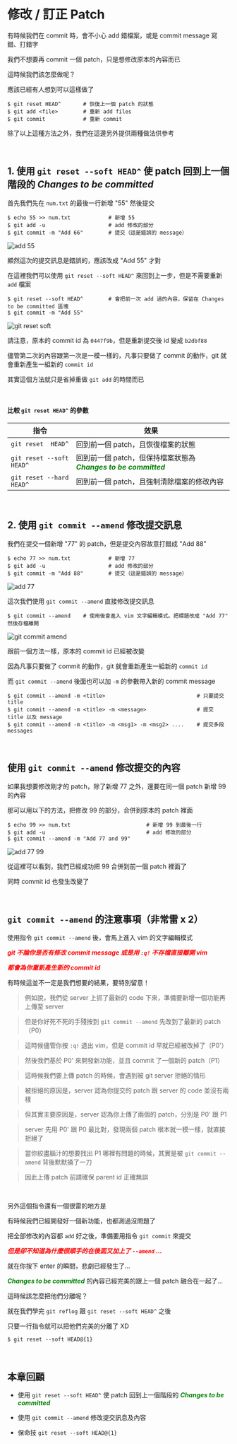 # 修改 / 訂正 Patch

有時候我們在 commit 時，會不小心 add 錯檔案，或是 commit message 寫錯、打錯字

我們不想要再 commit 一個 patch，只是想修改原本的內容而已

這時候我們該怎麼做呢？

應該已經有人想到可以這樣做了

    $ git reset HEAD^       # 恢復上一個 patch 的狀態
    $ git add <file>        # 重新 add files
    $ git commit            # 重新 commit

除了以上這種方法之外，我們在這邊另外提供兩種做法供參考

<br>

## 1. 使用 `git reset --soft HEAD^` 使 patch 回到上一個階段的 _Changes to be committed_

首先我們先在 `num.txt` 的最後一行新增 "55" 然後提交

    $ echo 55 >> num.txt            # 新增 55
    $ git add -u                    # add 修改的部分
    $ git commit -m "Add 66"        # 提交（這是錯誤的 message）

![add 55](amend/add_55.png)

顯然這次的提交訊息是錯誤的，應該改成 "Add 55" 才對

在這裡我們可以使用 `git reset --soft HEAD^` 來回到上一步，但是不需要重新 `add` 檔案

    $ git reset --soft HEAD^        # 會把前一次 add 過的內容，保留在 Changes to be committed 區塊
    $ git commit -m "Add 55"

![git reset soft](amend/git_reset_soft.png)

請注意，原本的 commit id 為 `0447f9b`，但是重新提交後 id 變成 `b2dbf88`

儘管第二次的內容跟第一次是一模一樣的，凡事只要做了 commit 的動作，git 就會重新產生一組新的 `commit id`

其實這個方法就只是省掉重做 `git add` 的時間而已

<br>

#### 比較 `git reset HEAD^` 的參數

| 指令 | 效果 |
| --- | --- |
| `git reset  HEAD^` | 回到前一個 patch，且恢復檔案的狀態 |
| `git reset --soft HEAD^` | 回到前一個 patch，但保持檔案狀態為 ___<span style="color: green">Changes to be committed</span>___ |
| `git reset --hard HEAD^` | 回到前一個 patch，且強制清除檔案的修改內容 |

<br>

## 2. 使用 `git commit --amend` 修改提交訊息

我們在提交一個新增 "77" 的 patch，但是提交內容故意打錯成 "Add 88"

    $ echo 77 >> num.txt            # 新增 77
    $ git add -u                    # add 修改的部分
    $ git commit -m "Add 88"        # 提交（這是錯誤的 message）

![add 77](amend/add_77.png)

這次我們使用 `git commit --amend` 直接修改提交訊息

    $ git commit --amend    # 使用後會進入 vim 文字編輯模式。把標題改成 "Add 77" 然後存檔離開

![git commit amend](amend/git_commit_amend.png)

跟前一個方法一樣，原本的 commit id 已經被改變

因為凡事只要做了 commit 的動作，git 就會重新產生一組新的 `commit id`

而 `git commit --amend` 後面也可以加 `-m` 的參數帶入新的 commit message

    $ git commit --amend -m <title>                             # 只要提交 title
    $ git commit --amend -m <title> -m <message>                # 提交 title 以及 message
    $ git commit --amend -m <title> -m <msg1> -m <msg2> ....    # 提交多段 messages

<br>

## 使用 `git commit --amend` 修改提交的內容

如果我想要修改剛才的 patch，除了新增 77 之外，還要在同一個 patch 新增 99 的內容

那可以用以下的方法，把修改 99 的部分，合併到原本的 patch 裡面

    $ echo 99 >> num.txt                        # 新增 99 到最後一行
    $ git add -u                                # add 修改的部分
    $ git commit --amend -m "Add 77 and 99"

![add 77 99](amend/add_77_99.png)

從這裡可以看到，我們已經成功把 99 合併到前一個 patch 裡面了

同時 commit id 也發生改變了

<br>

## `git commit --amend` 的注意事項（非常雷 x 2）

使用指令 `git commit --amend` 後，會馬上進入 vim 的文字編輯模式

<span style="color: red">___git 不論你是否有修改 commit message 或是用 `:q!` 不存檔直接離開 vim___</span>

<span style="color: red">___都會為你重新產生新的 commit id___</span>

有時候這並不一定是我們想要的結果，要特別留意！

> 例如說，我們從 server 上抓了最新的 code 下來，準備要新增一個功能再上傳至 server

> 但是你好死不死的手殘按到 `git commit --amend` 先改到了最新的 patch（P0）

> 這時候儘管你按 `:q!` 退出 vim，但是 commit id 早就已經被改掉了（P0'）

> 然後我們基於 P0' 來開發新功能，並且 commit 了一個新的 patch（P1）

> 這時候我們要上傳 patch 的時候，會遇到被 git server 拒絕的情形

> 被拒絕的原因是，server 認為你提交的 patch 跟 server 的 code 並沒有兩樣

> 但其實主要原因是，server 認為你上傳了兩個的 patch，分別是 P0' 跟 P1

> server 先用 P0' 跟 P0 最比對，發現兩個 patch 根本就一模一樣，就直接拒絕了

> 當你絞盡腦汁的想要找出 P1 哪裡有問題的時候，其實是被 `git commit --amend` 背後默默捅了一刀

> 因此上傳 patch 前請確保 parent id 正確無誤

<br>

另外這個指令還有一個很雷的地方是

有時候我們已經開發好一個新功能，也都測過沒問題了

把全部修改的內容都 `add` 好之後，準備要用指令 `git commit` 來提交

___<span style="color: red">但是卻不知道為什麼很順手的在後面又加上了 `--amend` ...</span>___

就在你按下 enter 的瞬間，悲劇已經發生了...

___<span style="color: green">Changes to be committed</span>___ 的內容已經完美的跟上一個 patch 融合在一起了...

這時候該怎麼把他們分離呢？

就在我們學完 `git reflog` 跟 `git reset --soft HEAD^` 之後

只要一行指令就可以把他們完美的分離了 XD

    $ git reset --soft HEAD@{1}

<br>

## 本章回顧

* 使用 `git reset --soft HEAD^` 使 patch 回到上一個階段的 ___<span style="color: green">Changes to be committed</span>___

* 使用 `git commit --amend` 修改提交訊息及內容

* 保命技 `git reset --soft HEAD@{1}`
